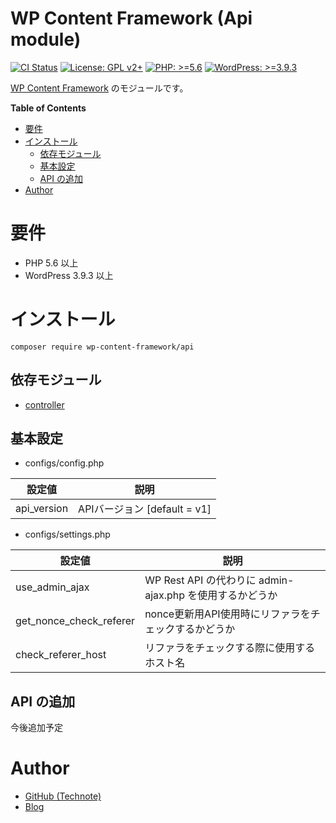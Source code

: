 # WP Content Framework (Api module)

[![CI Status](https://github.com/wp-content-framework/api/workflows/CI/badge.svg)](https://github.com/wp-content-framework/api/actions)
[![License: GPL v2+](https://img.shields.io/badge/License-GPL%20v2%2B-blue.svg)](http://www.gnu.org/licenses/gpl-2.0.html)
[![PHP: >=5.6](https://img.shields.io/badge/PHP-%3E%3D5.6-orange.svg)](http://php.net/)
[![WordPress: >=3.9.3](https://img.shields.io/badge/WordPress-%3E%3D3.9.3-brightgreen.svg)](https://wordpress.org/)

[WP Content Framework](https://github.com/wp-content-framework/core) のモジュールです。

<!-- START doctoc generated TOC please keep comment here to allow auto update -->
<!-- DON'T EDIT THIS SECTION, INSTEAD RE-RUN doctoc TO UPDATE -->
**Table of Contents**

- [要件](#%E8%A6%81%E4%BB%B6)
- [インストール](#%E3%82%A4%E3%83%B3%E3%82%B9%E3%83%88%E3%83%BC%E3%83%AB)
  - [依存モジュール](#%E4%BE%9D%E5%AD%98%E3%83%A2%E3%82%B8%E3%83%A5%E3%83%BC%E3%83%AB)
  - [基本設定](#%E5%9F%BA%E6%9C%AC%E8%A8%AD%E5%AE%9A)
  - [API の追加](#api-%E3%81%AE%E8%BF%BD%E5%8A%A0)
- [Author](#author)

<!-- END doctoc generated TOC please keep comment here to allow auto update -->

# 要件
- PHP 5.6 以上
- WordPress 3.9.3 以上

# インストール

``` composer require wp-content-framework/api ```

## 依存モジュール
* [controller](https://github.com/wp-content-framework/controller)

## 基本設定
- configs/config.php

|設定値|説明|
|---|---|
|api_version|APIバージョン \[default = v1]|

- configs/settings.php

|設定値|説明|
|---|---|
|use_admin_ajax|WP Rest API の代わりに admin-ajax.php を使用するかどうか|
|get_nonce_check_referer|nonce更新用API使用時にリファラをチェックするかどうか|
|check_referer_host|リファラをチェックする際に使用するホスト名|

## API の追加
今後追加予定

# Author
- [GitHub (Technote)](https://github.com/technote-space)
- [Blog](https://technote.space)
